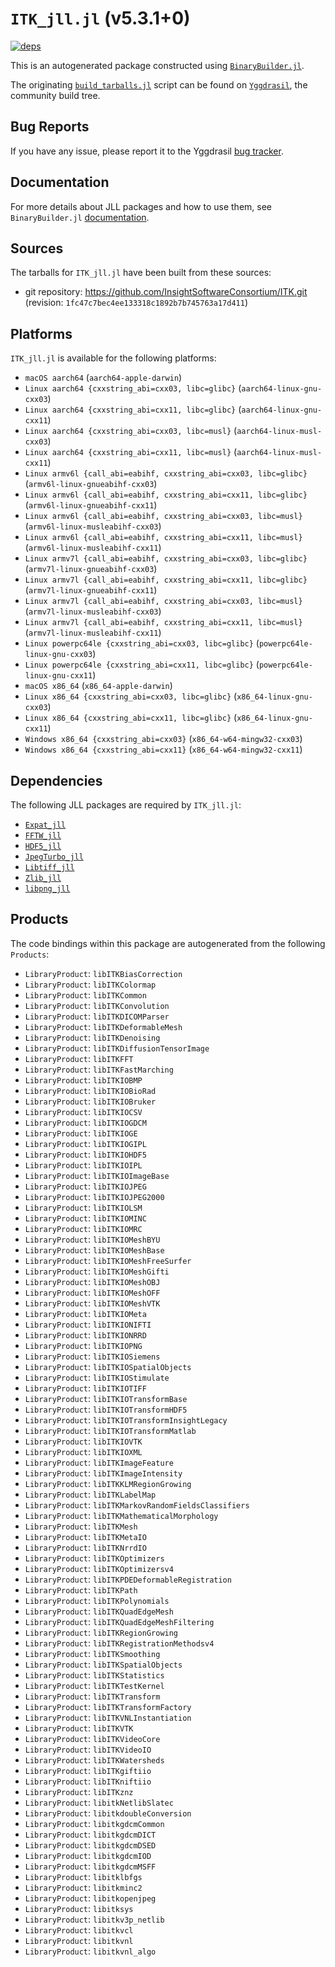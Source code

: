 # `ITK_jll.jl` (v5.3.1+0)

[![deps](https://juliahub.com/docs/ITK_jll/deps.svg)](https://juliahub.com/ui/Packages/General/ITK_jll/)

This is an autogenerated package constructed using [`BinaryBuilder.jl`](https://github.com/JuliaPackaging/BinaryBuilder.jl).

The originating [`build_tarballs.jl`](https://github.com/JuliaPackaging/Yggdrasil/blob/64b298cbb3500cb7c79604434f064c3b61356258/I/ITK/build_tarballs.jl) script can be found on [`Yggdrasil`](https://github.com/JuliaPackaging/Yggdrasil/), the community build tree.

## Bug Reports

If you have any issue, please report it to the Yggdrasil [bug tracker](https://github.com/JuliaPackaging/Yggdrasil/issues).

## Documentation

For more details about JLL packages and how to use them, see `BinaryBuilder.jl` [documentation](https://docs.binarybuilder.org/stable/jll/).

## Sources

The tarballs for `ITK_jll.jl` have been built from these sources:

* git repository: https://github.com/InsightSoftwareConsortium/ITK.git (revision: `1fc47c7bec4ee133318c1892b7b745763a17d411`)

## Platforms

`ITK_jll.jl` is available for the following platforms:

* `macOS aarch64` (`aarch64-apple-darwin`)
* `Linux aarch64 {cxxstring_abi=cxx03, libc=glibc}` (`aarch64-linux-gnu-cxx03`)
* `Linux aarch64 {cxxstring_abi=cxx11, libc=glibc}` (`aarch64-linux-gnu-cxx11`)
* `Linux aarch64 {cxxstring_abi=cxx03, libc=musl}` (`aarch64-linux-musl-cxx03`)
* `Linux aarch64 {cxxstring_abi=cxx11, libc=musl}` (`aarch64-linux-musl-cxx11`)
* `Linux armv6l {call_abi=eabihf, cxxstring_abi=cxx03, libc=glibc}` (`armv6l-linux-gnueabihf-cxx03`)
* `Linux armv6l {call_abi=eabihf, cxxstring_abi=cxx11, libc=glibc}` (`armv6l-linux-gnueabihf-cxx11`)
* `Linux armv6l {call_abi=eabihf, cxxstring_abi=cxx03, libc=musl}` (`armv6l-linux-musleabihf-cxx03`)
* `Linux armv6l {call_abi=eabihf, cxxstring_abi=cxx11, libc=musl}` (`armv6l-linux-musleabihf-cxx11`)
* `Linux armv7l {call_abi=eabihf, cxxstring_abi=cxx03, libc=glibc}` (`armv7l-linux-gnueabihf-cxx03`)
* `Linux armv7l {call_abi=eabihf, cxxstring_abi=cxx11, libc=glibc}` (`armv7l-linux-gnueabihf-cxx11`)
* `Linux armv7l {call_abi=eabihf, cxxstring_abi=cxx03, libc=musl}` (`armv7l-linux-musleabihf-cxx03`)
* `Linux armv7l {call_abi=eabihf, cxxstring_abi=cxx11, libc=musl}` (`armv7l-linux-musleabihf-cxx11`)
* `Linux powerpc64le {cxxstring_abi=cxx03, libc=glibc}` (`powerpc64le-linux-gnu-cxx03`)
* `Linux powerpc64le {cxxstring_abi=cxx11, libc=glibc}` (`powerpc64le-linux-gnu-cxx11`)
* `macOS x86_64` (`x86_64-apple-darwin`)
* `Linux x86_64 {cxxstring_abi=cxx03, libc=glibc}` (`x86_64-linux-gnu-cxx03`)
* `Linux x86_64 {cxxstring_abi=cxx11, libc=glibc}` (`x86_64-linux-gnu-cxx11`)
* `Windows x86_64 {cxxstring_abi=cxx03}` (`x86_64-w64-mingw32-cxx03`)
* `Windows x86_64 {cxxstring_abi=cxx11}` (`x86_64-w64-mingw32-cxx11`)

## Dependencies

The following JLL packages are required by `ITK_jll.jl`:

* [`Expat_jll`](https://github.com/JuliaBinaryWrappers/Expat_jll.jl)
* [`FFTW_jll`](https://github.com/JuliaBinaryWrappers/FFTW_jll.jl)
* [`HDF5_jll`](https://github.com/JuliaBinaryWrappers/HDF5_jll.jl)
* [`JpegTurbo_jll`](https://github.com/JuliaBinaryWrappers/JpegTurbo_jll.jl)
* [`Libtiff_jll`](https://github.com/JuliaBinaryWrappers/Libtiff_jll.jl)
* [`Zlib_jll`](https://github.com/JuliaBinaryWrappers/Zlib_jll.jl)
* [`libpng_jll`](https://github.com/JuliaBinaryWrappers/libpng_jll.jl)

## Products

The code bindings within this package are autogenerated from the following `Products`:

* `LibraryProduct`: `libITKBiasCorrection`
* `LibraryProduct`: `libITKColormap`
* `LibraryProduct`: `libITKCommon`
* `LibraryProduct`: `libITKConvolution`
* `LibraryProduct`: `libITKDICOMParser`
* `LibraryProduct`: `libITKDeformableMesh`
* `LibraryProduct`: `libITKDenoising`
* `LibraryProduct`: `libITKDiffusionTensorImage`
* `LibraryProduct`: `libITKFFT`
* `LibraryProduct`: `libITKFastMarching`
* `LibraryProduct`: `libITKIOBMP`
* `LibraryProduct`: `libITKIOBioRad`
* `LibraryProduct`: `libITKIOBruker`
* `LibraryProduct`: `libITKIOCSV`
* `LibraryProduct`: `libITKIOGDCM`
* `LibraryProduct`: `libITKIOGE`
* `LibraryProduct`: `libITKIOGIPL`
* `LibraryProduct`: `libITKIOHDF5`
* `LibraryProduct`: `libITKIOIPL`
* `LibraryProduct`: `libITKIOImageBase`
* `LibraryProduct`: `libITKIOJPEG`
* `LibraryProduct`: `libITKIOJPEG2000`
* `LibraryProduct`: `libITKIOLSM`
* `LibraryProduct`: `libITKIOMINC`
* `LibraryProduct`: `libITKIOMRC`
* `LibraryProduct`: `libITKIOMeshBYU`
* `LibraryProduct`: `libITKIOMeshBase`
* `LibraryProduct`: `libITKIOMeshFreeSurfer`
* `LibraryProduct`: `libITKIOMeshGifti`
* `LibraryProduct`: `libITKIOMeshOBJ`
* `LibraryProduct`: `libITKIOMeshOFF`
* `LibraryProduct`: `libITKIOMeshVTK`
* `LibraryProduct`: `libITKIOMeta`
* `LibraryProduct`: `libITKIONIFTI`
* `LibraryProduct`: `libITKIONRRD`
* `LibraryProduct`: `libITKIOPNG`
* `LibraryProduct`: `libITKIOSiemens`
* `LibraryProduct`: `libITKIOSpatialObjects`
* `LibraryProduct`: `libITKIOStimulate`
* `LibraryProduct`: `libITKIOTIFF`
* `LibraryProduct`: `libITKIOTransformBase`
* `LibraryProduct`: `libITKIOTransformHDF5`
* `LibraryProduct`: `libITKIOTransformInsightLegacy`
* `LibraryProduct`: `libITKIOTransformMatlab`
* `LibraryProduct`: `libITKIOVTK`
* `LibraryProduct`: `libITKIOXML`
* `LibraryProduct`: `libITKImageFeature`
* `LibraryProduct`: `libITKImageIntensity`
* `LibraryProduct`: `libITKKLMRegionGrowing`
* `LibraryProduct`: `libITKLabelMap`
* `LibraryProduct`: `libITKMarkovRandomFieldsClassifiers`
* `LibraryProduct`: `libITKMathematicalMorphology`
* `LibraryProduct`: `libITKMesh`
* `LibraryProduct`: `libITKMetaIO`
* `LibraryProduct`: `libITKNrrdIO`
* `LibraryProduct`: `libITKOptimizers`
* `LibraryProduct`: `libITKOptimizersv4`
* `LibraryProduct`: `libITKPDEDeformableRegistration`
* `LibraryProduct`: `libITKPath`
* `LibraryProduct`: `libITKPolynomials`
* `LibraryProduct`: `libITKQuadEdgeMesh`
* `LibraryProduct`: `libITKQuadEdgeMeshFiltering`
* `LibraryProduct`: `libITKRegionGrowing`
* `LibraryProduct`: `libITKRegistrationMethodsv4`
* `LibraryProduct`: `libITKSmoothing`
* `LibraryProduct`: `libITKSpatialObjects`
* `LibraryProduct`: `libITKStatistics`
* `LibraryProduct`: `libITKTestKernel`
* `LibraryProduct`: `libITKTransform`
* `LibraryProduct`: `libITKTransformFactory`
* `LibraryProduct`: `libITKVNLInstantiation`
* `LibraryProduct`: `libITKVTK`
* `LibraryProduct`: `libITKVideoCore`
* `LibraryProduct`: `libITKVideoIO`
* `LibraryProduct`: `libITKWatersheds`
* `LibraryProduct`: `libITKgiftiio`
* `LibraryProduct`: `libITKniftiio`
* `LibraryProduct`: `libITKznz`
* `LibraryProduct`: `libitkNetlibSlatec`
* `LibraryProduct`: `libitkdoubleConversion`
* `LibraryProduct`: `libitkgdcmCommon`
* `LibraryProduct`: `libitkgdcmDICT`
* `LibraryProduct`: `libitkgdcmDSED`
* `LibraryProduct`: `libitkgdcmIOD`
* `LibraryProduct`: `libitkgdcmMSFF`
* `LibraryProduct`: `libitklbfgs`
* `LibraryProduct`: `libitkminc2`
* `LibraryProduct`: `libitkopenjpeg`
* `LibraryProduct`: `libitksys`
* `LibraryProduct`: `libitkv3p_netlib`
* `LibraryProduct`: `libitkvcl`
* `LibraryProduct`: `libitkvnl`
* `LibraryProduct`: `libitkvnl_algo`
